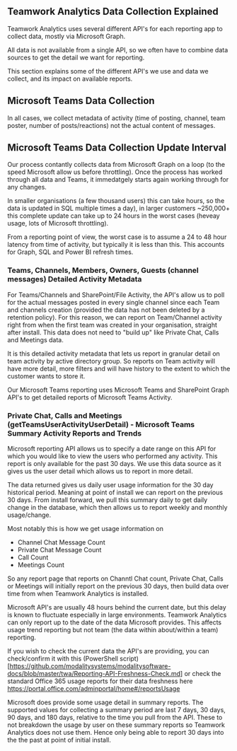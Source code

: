 ## Teamwork Analytics Data Collection Explained

Teamwork Analytics uses several different API's for each reporting app to collect data, mostly via Microsoft Graph.

All data is not available from a single API, so we often have to combine data sources to get the detail we want for reporting.

This section explains some of the different API's we use and data we collect, and its impact on available reports.

## Microsoft Teams Data Collection

In all cases, we collect metadata of activity (time of posting, channel, team poster, number of posts/reactions) not the actual content of messages.

## Microsoft Teams Data Collection Update Interval

Our process contantly collects data from Microsoft Graph on a loop (to the speed Microsoft allow us before throttling). Once the process has worked through all data and Teams, it immedatgely starts again working through for any changes.

In smaller organisations (a few thousand users) this can take hours, so the data is updated in SQL multiple times a day), in larger customers ~250,000+ this complete update can take up to 24 hours in the worst cases (heveay usage, lots of Microsoft throttling).

From a reporting point of view, the worst case is to assume a 24 to 48 hour latency from time of activity, but typically it is less than this. This accounts for Graph, SQL and Power BI refresh times.

### Teams, Channels, Members, Owners, Guests (channel messages) Detailed Activity Metadata

For Teams/Channels and SharePoint/File Activity, the API's allow us to poll for the actual messages posted in every single channel since each Team and channels creation (provided the data has not been deleted by a retention policy). For this reason, we can report on Team/Channel activity right from when the first team was created in your organisation, straight after install. This data does not need to "build up" like Private Chat, Calls and Meetings data.

It is this detailed activity metadata that lets us report in granular detail on team activity by active directory group. So reports on Team activity will have more detail, more filters and will have history to the extent to which the customer wants to store it.

Our Microsoft Teams reporting uses Microsoft Teams and SharePoint Graph API's to get detailed reports of Microsoft Teams Activity.

### Private Chat, Calls and Meetings (getTeamsUserActivityUserDetail) -  Microsoft Teams Summary Activity Reports and Trends

Microsoft reporting API allows us to specify a date range on this API for which you would like to view the users who performed any activity. This report is only available for the past 30 days. We use this data source as it gives us the user detail which allows us to report in more detail.

The data returned gives us daily user usage information for the 30 day historical period. Meaning at point of install we can report on the previous 30 days. From install forward, we pull this summary daily to get daily change in the database, which then allows us to report weekly and monthly usage/change.

Most notably this is how we get usage information on

- Channel Chat Message Count
- Private Chat Message Count
- Call Count
- Meetings Count

So any report page that reports on Channtl Chat count, Private Chat, Calls or Meetings will initially report on the previous 30 days, then build data over time from when Teamwork Analytics is installed.

Microsoft API's are usually 48 hours behind the current date, but this delay is known to fluctuate especially in large environments. Teamwork Analytics can only report up to the date of the data Microsoft provides. This affects usage trend reporting but not team (the data within about/within a team) reporting.

If you wish to check the current data the API's are providing, you can check/confirm it with this (PowerShell script)[https://github.com/modalitysystems/modalitysoftware-docs/blob/master/twa/Reporting-API-Freshness-Check.md] or check the standard Office 365 usage reports for their data freshness here https://portal.office.com/adminportal/home#/reportsUsage

Microsoft does provide some usage detail in summary reports. The supported values for collecting a summary period are last 7 days, 30 days, 90 days, and 180 days, relative to the time you pull from the API. These to not breakdown the usage by user on these summary reports so Teamwork Analytics does not use them. Hence only being able to report 30 days into the the past at point of initial install.




